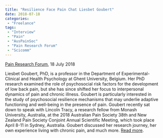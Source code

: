 ```yaml
---
title: "Resilience Face Pain Chat Liesbet Goubert"
date: 2018-07-18
categories:
 - "Freelance"
tags:
 - "Interview"
 - "Pain"
 - "AusPainSoc"
 - "Pain Research Forum" 
 - "Scicomm"
---
```


<!--more-->

[Pain Research Forum](https://www.painresearchforum.org/), 18 July 2018

Liesbet Goubert, PhD, is a professor in the Department of Experimental-Clinical and Health Psychology at Ghent University, Belgium. Her PhD research examined the role of psychosocial risk factors for the development of low back pain, but she has since shifted her focus to interpersonal dynamics of pain and chronic illness. Goubert is particularly interested in the study of psychosocial resilience mechanisms that may underlie adaptive functioning and well-being in the presence of pain. Goubert recently sat down to speak with Lincoln Tracy, a research fellow from Monash University, Australia, at the 2018 Australian Pain Society 38th and New Zealand Pain Society Conjoint Annual Scientific Meeting, which took place April 8-11 in Sydney, Australia. Goubert discussed her research journey, her own experience living with chronic pain, and much more. [Read more](https://www.painresearchforum.org/forums/interview/99173-resilience-face-pain-chat-liesbet-goubert).